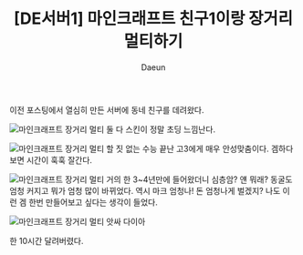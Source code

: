 ﻿---
layout: post
title: '[DE서버1] 마인크래프트 친구1이랑 장거리 멀티하기'
subheading: 내가 만든 야생서버에서 게임하기
author: Daeun
categories: Game
banner:
tags: 마인크래프트 minecraft 야생서버 마인크래프트장거리멀티
sidebar: []
---
이전 포스팅에서 열심히 만든 서버에 동네 친구를 데려왔다.

![마인크래프트 장거리 멀티](https://user-images.githubusercontent.com/79370538/213457503-b2c86c69-4848-4c61-ad56-7cc5e25c8516.png)
둘 다 스킨이 정말 초딩 느낌난다.

![마인크래프트 장거리 멀티](https://user-images.githubusercontent.com/79370538/213457440-7913b3cc-2309-401e-a42e-92cf07a74bc5.png)
할 짓 없는 수능 끝난 고3에게 매우 안성맞춤이다. 겜하다보면 시간이 훅훅 잘간다.
 
![마인크래프트 장거리 멀티](https://user-images.githubusercontent.com/79370538/213457525-6a6087bd-6729-49fa-9865-ab11557b55b2.png)
거의 한 3~4년만에 들어왔더니 심층암? 얜 뭐래? 동굴도 엄청 커지고 뭐가 엄청 많이 바뀌었다. 역시 마크 엄청나! 돈 엄청나게 벌겠지? 나도 이런 겜 한번 만들어보고 싶다는 생각이 들었다. 

![마인크래프트 장거리 멀티](https://user-images.githubusercontent.com/79370538/213457538-7e98073e-50a4-4db7-baaa-db69735bd3c9.png)
앗싸 다이아

한 10시간 달려버렸다.
